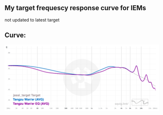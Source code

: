## My target frequescy response curve for IEMs
not updated to latest target
## Curve:
![graph](graph/graph.png)
